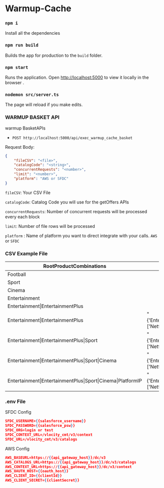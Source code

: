 # Warmup-Cache

### `npm i`

Install all the dependencies

### `npm run build`

Builds the app for production to the `build` folder.

### `npm start`

Runs the application.
Open [http://localhost:5000](http://localhost:5000) to view it locally in the browser .

### `nodemon src/server.ts`

The page will reload if you make edits.

### WARMUP BASKET API
warmup BasketAPIs

* `POST http://localhost:5000/api/exec_warmup_cache_basket`

Request Body:
```json
{
    "fileCSV": "<file>",
    "catalogCode": "<string>",
    "concurrentRequests": "<number>",
    "limit": "<number>",
    "platform": "AWS or SFDC"
}
```
`fileCSV`: Your CSV File

`catalogCode`: Catalog Code you will use for the getOffers APIs

`concurrentRequests`: Number of concurrent requests will be processed every each block

`limit`: Number of file rows will be processed

`platform` : Name of platform you want to direct integrate with your calls. `AWS` or `SFDC`

###  CSV Example File

| RootProductCombinations | Childs |
| ----------------------- | ------ |
| Football | |
| Sport | |
| Cinema | |
| Entertainment | |
| Entertainment\|EntertainmentPlus | |
| Entertainment\|EntertainmentPlus | "{'EntertainmentPlus':['Netflix']}" |
| Entertainment\|EntertainmentPlus\|Sport | "{'EntertainmentPlus':['Netflix']}" |
| Entertainment\|EntertainmentPlus\|Sport\|Cinema | "{'EntertainmentPlus':['Netflix']}" |
| Entertainment\|EntertainmentPlus\|Sport\|Cinema\|PlatformIP | "{'EntertainmentPlus':['Netflix']}" |

### .env File

SFDC Config
```json
SFDC_USERNAME={{salesforce_username}}
SFDC_PASSWORD={{salesforce_psw}}
SFDC_ORG=login or test
SFDC_CONTEXT_URL=/vlocity_cmt/v3/context
SFDC_URL=/vlocity_cmt/v3/catalogs
```

AWS Config
```json
AWS_BASEURL=https://{{api_gateway_host}}/dc/v3
AWS_CATALOGS_URL=https://{{api_gateway_host}}/dc/v3/catalogs
AWS_CONTEXT_URL=https://{{api_gateway_host}}/dc/v3/context
AWS_OAUTH_HOST={{oauth_host}}
AWS_CLIENT_ID={{clientId}}
AWS_CLIENT_SECRET={{clientSecret}}
```